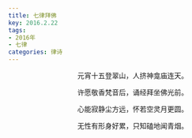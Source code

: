 ```yaml
---
title: 七律拜佛
key: 2016.2.22
tags: 
- 2016年 
- 七律
categories: 律诗
---
```


<p align="center">元宵十五登翠山，人挤神龛庙连天。
</p>
<p align="center">许愿敬香梵音后，诵经拜坐佛光前。
</p>
<p align="center">心能寂静尘方远，怀若空灵月更圆。
</p>
<p align="center">无性有形身好累，只知磕地闻青烟。
</p>
